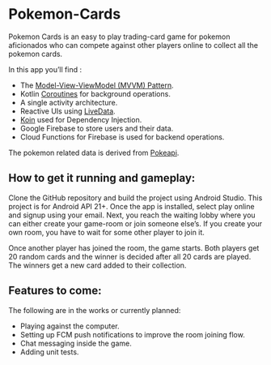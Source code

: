 # Pokemon-Cards
Pokemon Cards is an easy to play trading-card game for pokemon aficionados who can compete against other players online to collect all the pokemon cards.

In this app you’ll find :
- The [Model-View-ViewModel (MVVM) Pattern](https://medium.com/upday-devs/android-architecture-patterns-part-3-model-view-viewmodel-e7eeee76b73b). 
- Kotlin [Coroutines](https://kotlinlang.org/docs/reference/coroutines-overview.html) for background operations.
- A single activity architecture.
- Reactive UIs using [LiveData](https://developer.android.com/topic/libraries/architecture/livedata).
- [Koin](https://insert-koin.io/) used for Dependency Injection.
- Google Firebase to store users and their data.
- Cloud Functions for Firebase is used for backend operations. 

The pokemon related data is derived from [Pokeapi](https://pokeapi.co/).

## How to get it running and gameplay:
Clone the GitHub repository and build the project using Android Studio. This project is for Android API 21+. 
Once the app is installed, select play online and signup using your email. Next, you reach the waiting lobby where you can either create your game-room or join someone else’s. If you create your own room, you have to wait for some other player to join it.

Once another player has joined the room, the game starts. Both players get 20 random cards and the winner is decided after all 20 cards are played. The winners get a new card added to their collection.

## Features to come:
The following are in the works or currently planned:
- Playing against the computer.
- Setting up FCM push notifications to improve the room joining flow. 
- Chat messaging inside the game.
- Adding unit tests.

